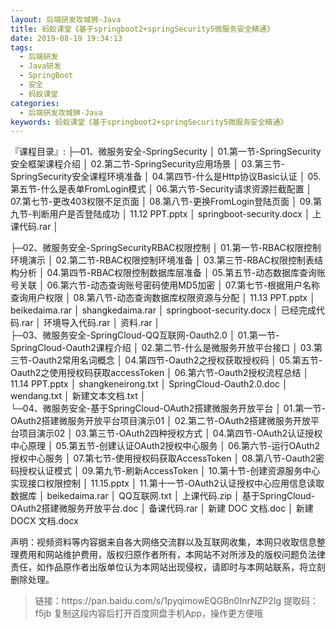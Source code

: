 ```yaml
---
layout: 后端研发攻城狮-Java
title: 蚂蚁课堂《基于springboot2+springSecurity5微服务安全精通》
date: 2019-08-19 19:34:13
tags:
  - 后端研发
  - Java研发
  - SpringBoot
  - 安全
  - 蚂蚁课堂
categories:
  - 后端研发攻城狮-Java
keywords: 蚂蚁课堂《基于springboot2+springSecurity5微服务安全精通》
---
```

『课程目录』:
├─01、微服务安全-SpringSecurity
│      01.第一节-SpringSecurity安全框架课程介绍
│      02.第二节-SpringSecurity应用场景
│      03.第三节-SpringSecurity安全课程环境准备
│      04.第四节-什么是Http协议Basic认证
│      05.第五节-什么是表单FromLogin模式
│      06.第六节-Security请求资源拦截配置
│      07.第七节-更改403权限不足页面
│      08.第八节-更换FromLogin登陆页面
│      09.第九节-判断用户是否登陆成功
│      11.12 PPT.pptx
│      springboot-security.docx
│      上课代码.rar
│      
<!-- more --> 
├─02、微服务安全-SpringSecurityRBAC权限控制
│      01.第一节-RBAC权限控制环境演示
│      02.第二节-RBAC权限控制环境准备
│      03.第三节-RBAC权限控制表结构分析
│      04.第四节-RBAC权限控制数据库层准备
│      05.第五节-动态数据库查询账号关联
│      06.第六节-动态查询账号密码使用MD5加密
│      07.第七节-根据用户名称查询用户权限
│      08.第八节-动态查询数据库权限资源与分配
│      11.13 PPT.pptx
│      beikedaima.rar
│      shangkedaima.rar
│      springboot-security.docx
│      已经完成代码.rar
│      环境导入代码.rar
│      资料.rar
│      
├─03、微服务安全-SpringCloud-QQ互联网-Oauth2.0
│      01.第一节-SpringCloud-Oauth2课程介绍
│      02.第二节-什么是微服务开放平台接口
│      03.第三节-Oauth2常用名词概念
│      04.第四节-Oauth2之授权获取授权码
│      05.第五节-Oauth2之使用授权码获取accessToken
│      06.第六节-Oauth2授权流程总结
│      11.14 PPT.pptx
│      shangkeneirong.txt
│      SpringCloud-Oauth2.0.doc
│      wendang.txt
│      新建文本文档.txt
│      
└─04、微服务安全-基于SpringCloud-OAuth2搭建微服务开放平台
    │  01.第一节-OAuth2搭建微服务开放平台项目演示01
    │  02.第二节-OAuth2搭建微服务开放平台项目演示02
    │  03.第三节-OAuth2四种授权方式
    │  04.第四节-OAuth2认证授权中心原理
    │  05.第五节-创建认证OAuth2授权中心服务
    │  06.第六节-运行OAuth2授权中心服务
    │  07.第七节-使用授权码获取AccessToken
    │  08.第八节-Oauth2密码授权认证模式
    │  09.第九节-刷新AccessToken
    │  10.第十节-创建资源服务中心实现接口权限控制
    │  11.15.pptx
    │  11.第十一节-OAuth2认证授权中心应用信息读取数据库
    │  beikedaima.rar
    │  QQ互联网.txt
    │  上课代码.zip
    │  基于SpringCloud-OAuth2搭建微服务开放平台.doc
    │  备课代码.rar
    │  新建 DOC 文档.doc
    │  新建 DOCX 文档.docx

<div class="post-copyright">
    <div class="post-copyright__author">
      <span class="post-copyright-meta">声明：视频资料等内容据来自各大网络交流群以及互联网收集，本网只收取信息整理费用和网站维护费用，版权归原作者所有，本网站不对所涉及的版权问题负法律责任，如作品原作者出版单位认为本网站出现侵权，请即时与本网站联系，将立刻删除处理。 </span>
    </div>
</div>

<blockquote class="blockquote-center">
链接：https://pan.baidu.com/s/1pyqimowEQGBn0InrNZP2Ig 
提取码：f5jb 
复制这段内容后打开百度网盘手机App，操作更方便哦
</blockquote>

